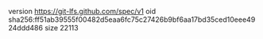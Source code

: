 version https://git-lfs.github.com/spec/v1
oid sha256:ff51ab39555f00482d5eaa6fc75c27426b9bf6aa17bd35ced10eee4924ddd486
size 22113
